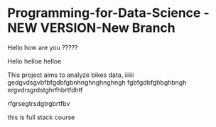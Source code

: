 # Programming-for-Data-Science - NEW VERSION-New Branch

Hello how are you ?????


Hello helloe helloe 

This project aims to analyze bikes data, iiiiii
gedgvdsgvbfbfgdbfgbnhnghnghnghngh 
fgbfgdbfghbghbngh
ergvdrsgrdstghrfhbrtfdhtf

rfgrsegtrsdgtrgbrtfbv


this is full stack course